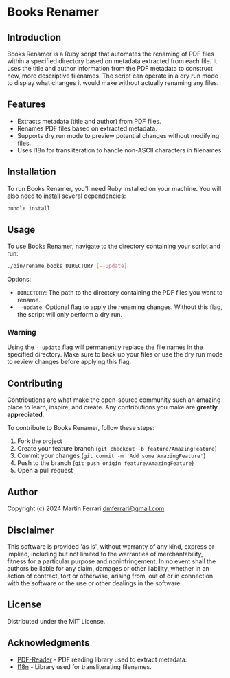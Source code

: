 # Books Renamer

## Introduction

Books Renamer is a Ruby script that automates the renaming of PDF files within a specified directory based on metadata extracted from each file. It uses the title and author information from the PDF metadata to construct new, more descriptive filenames. The script can operate in a dry run mode to display what changes it would make without actually renaming any files.

## Features

- Extracts metadata (title and author) from PDF files.
- Renames PDF files based on extracted metadata.
- Supports dry run mode to preview potential changes without modifying files.
- Uses I18n for transliteration to handle non-ASCII characters in filenames.

## Installation

To run Books Renamer, you'll need Ruby installed on your machine. You will also need to install several dependencies:

```bash
bundle install
```

## Usage

To use Books Renamer, navigate to the directory containing your script and run:

```bash
./bin/rename_books DIRECTORY [--update]
```

Options:

- `DIRECTORY`: The path to the directory containing the PDF files you want to rename.
- `--update`: Optional flag to apply the renaming changes. Without this flag, the script will only perform a dry run.

### Warning

Using the `--update` flag will permanently replace the file names in the specified directory. Make sure to back up your files or use the dry run mode to review changes before applying this flag.

## Contributing

Contributions are what make the open-source community such an amazing place to learn, inspire, and create. Any contributions you make are **greatly appreciated**.

To contribute to Books Renamer, follow these steps:

1. Fork the project
2. Create your feature branch (`git checkout -b feature/AmazingFeature`)
3. Commit your changes (`git commit -m 'Add some AmazingFeature'`)
4. Push to the branch (`git push origin feature/AmazingFeature`)
5. Open a pull request

## Author

Copyright (c) 2024 Martin Ferrari <dmferrari@gmail.com>

## Disclaimer

This software is provided 'as is', without warranty of any kind, express or implied, including but not limited to the warranties of merchantability, fitness for a particular purpose and noninfringement. In no event shall the authors be liable for any claim, damages or other liability, whether in an action of contract, tort or otherwise, arising from, out of or in connection with the software or the use or other dealings in the software.

## License

Distributed under the MIT License.

## Acknowledgments

- [PDF-Reader](https://github.com/yob/pdf-reader) - PDF reading library used to extract metadata.
- [I18n](https://github.com/ruby-i18n/i18n) - Library used for transliterating filenames.
